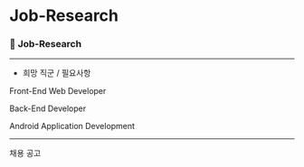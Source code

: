 # Job-Research
### 🧐 **Job-Research**
---
* 희망 직군 / 필요사항 


Front-End Web Developer

Back-End Developer

Android Application Development

---
채용 공고 
